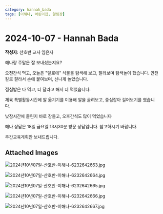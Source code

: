```yaml
---
category: hannah_bada
tags: [이해나, 어린이집, 알림장]
---
```


# 2024-10-07 - Hannah Bada

**작성자:** 산호반 교사 임은자  

해나랑 주말은 잘 보내셨는지요?

오전간식 먹고, 오늘은 "알로에" 식물을 탐색해 보고, 잘라보며 탐색놀이 했습니다.  안전칼로 잘라서 손에 붙여보며, 신나게 놀았습니다.

점심밥은 다 먹고, 더 달라고 해서 더 먹었습니다.

체육 특별활동시간에 알 옮기기를 이용해 알을 굴려보고,  중심잡아 걸어보기를 했습니다.

낮잠시간에 졸린지 바로 잠들고, 오후간식도 많이 먹었습니다

해나 상담은 18일 금요일 13시30분 방문 상담입니다. 참고하시기 바랍니다.

주간교육계획안 보내드립니다.

## Attached Images
![2024년10년07일-산호반-이해나-6232642663.jpg](https://feghi.github.io/assets/img/bada_photo/2024년10년07일-산호반-이해나-6232642663.jpg)

![2024년10년07일-산호반-이해나-6232642664.jpg](https://feghi.github.io/assets/img/bada_photo/2024년10년07일-산호반-이해나-6232642664.jpg)

![2024년10년07일-산호반-이해나-6232642665.jpg](https://feghi.github.io/assets/img/bada_photo/2024년10년07일-산호반-이해나-6232642665.jpg)

![2024년10년07일-산호반-이해나-6232642666.jpg](https://feghi.github.io/assets/img/bada_photo/2024년10년07일-산호반-이해나-6232642666.jpg)

![2024년10년07일-산호반-이해나-6232642667.jpg](https://feghi.github.io/assets/img/bada_photo/2024년10년07일-산호반-이해나-6232642667.jpg)

